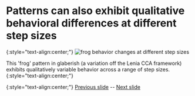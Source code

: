 # Patterns can also exhibit qualitative behavioral differences at different step sizes

{:style="text-align:center;"}
![frog behavior changes at different step sizes](https://raw.githubusercontent.com/riveSunder/yuca/master/assets/consequential_step_size/supplemental_item_1_step_size_behavior.gif)

This 'frog' pattern in glaberish (a variation off the Lenia CCA framework) exhibits qualitatively variable behavior across a range of step sizes. 
{:style="text-align:center;"}


{:style="text-align:center;"}
[Previous slide](https://rivesunder.github.io/yuca/ss_slide_005.md) -- [Next slide](https://rivesunder.github.io/yuca/ss_slide_007)

